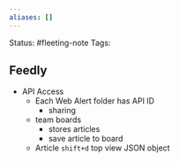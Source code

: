 ```yaml
---
aliases: []
---
```

Status: #fleeting-note
Tags: 

## Feedly
-  API Access
	- Each Web Alert folder has API ID
		- sharing
	- team boards
		- stores articles
		- save article to board
	- Article `shift+d` top view JSON object
